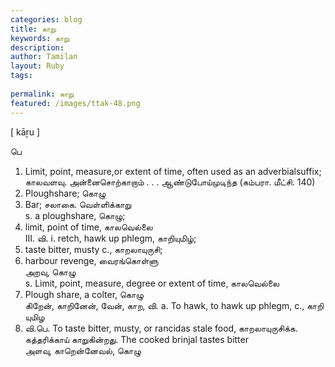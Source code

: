 ```yaml
---
categories: blog
title: காறு
keywords: காறு
description: 
author: Tamilan
layout: Ruby
tags: 
 
permalink: காறு
featured: /images/ttak-48.png
---
```

  
[ kāṟu ]  
  
பெ  
1. Limit, point, measure,or extent of time, often used as an adverbialsuffix; காலவளவு. அன்னைசொற்காறாம் . . . ஆண்டுபோய்முடிந்த (கம்பரா. மீட்சி. 140)  
2. Ploughshare; கொழு  
3. Bar; சலாகை. வெள்ளிக்காறு  
s. a ploughshare, கொழு;  
2. limit, point of time, காலவெல்லை  
III. வி. i. retch, hawk up phlegm, காறியுமிழ்;  
2. taste bitter, musty c., காறலாயுருசி;  
3. harbour revenge, வைரங்கொள்ளு  
அறவு, கொழு  
s. Limit, point, measure, degree or extent of time, காலவெல்லை  
2. Plough share, a colter, கொழு  
கிறேன், காறினேன், வேன், காற, வி. a. To hawk, to hawk up phlegm, c., காறி யுமிழ  
2. வி.பெ. To taste bitter, musty, or rancidas stale food, காறலாயுருசிக்க. கத்தரிக்காய் காறுகின்றது. The cooked brinjal tastes bitter  
அளவு, காறென்னேவல், கொழு